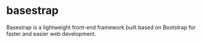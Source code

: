 basestrap
=========

Basestrap is a lightweight front-end framework built based on Bootstrap for faster and easier web development.
